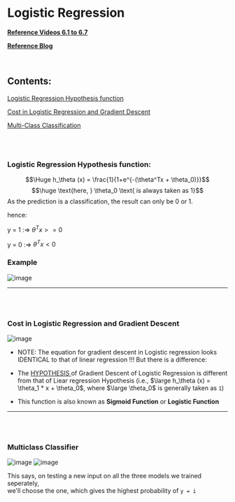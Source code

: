 # Logistic Regression
<strong><a href = "https://www.youtube.com/watch?v=t1IT5hZfS48&list=PLLssT5z_DsK-h9vYZkQkYNWcItqhlRJLN&index=33">Reference Videos 6.1 to 6.7</a></strong>

<strong><a href = "https://towardsdatascience.com/introduction-to-logistic-regression-66248243c148">Reference Blog</a></strong>


<br>

## Contents:

<a href="#logistic-regression-hypothesis-function">Logistic Regression Hypothesis function </a>

<a href="#cost-in-logistic-regression-and-gradient-descent"> Cost in Logistic Regression and Gradient Descent </a>

<a href="#multiclass-classifier"> Multi-Class Classification </a>

<br><br>

### Logistic Regression Hypothesis function:

$$\Huge h_\theta (x) = \frac{1}{1+e^{-(\theta^Tx + \theta_0)}}$$
$$\huge \text{here, } \theta_0 \text{ is always taken as 1}$$
As the prediction is a classification, the result can only be 0 or 1.

hence:

y = 1 :=> $\theta^Tx >= 0$

y = 0 :=> $\theta^Tx < 0$

### Example
![image](https://user-images.githubusercontent.com/76818035/172016831-7ce94fa5-724f-460d-ba5e-932ed5208676.png)

<hr>

<br><br>

### Cost in Logistic Regression and Gradient Descent
![image](https://user-images.githubusercontent.com/76818035/172019061-f061a4c9-8d3b-4f14-8707-c52678063963.png)

- NOTE: The equation for gradient descent in Logistic regression looks IDENTICAL to that of linear regression !!! But there is a difference:
  
- The <a href = "#logistic-regression-hypothesis-function"> HYPOTHESIS </a> of Gradient Descent of Logistic Regression is different from that of Liear regression Hypothesis (i.e., $\large h_\theta (x) = \theta_1 * x + \theta_0$, where $\large \theta_0$ is generally taken as `1`)

- This function is also known as <strong>Sigmoid Function</strong> or <strong> Logistic Function </strong>


<hr> <br><br>

### Multiclass Classifier

![image](https://user-images.githubusercontent.com/76818035/172022537-e061c7f6-352f-4bc6-b474-de504df1aba5.png)
![image](https://user-images.githubusercontent.com/76818035/172022721-39f65633-e741-4599-9929-ea0273c215e3.png)

This says, on testing a new input on all the three models we trained seperately, <br>
we'll choose the one, which gives the highest probability of `y = i`
